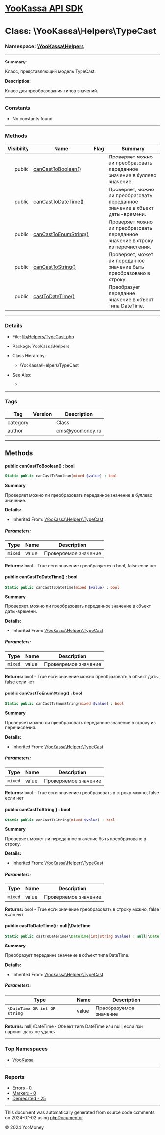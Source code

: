 # [YooKassa API SDK](../home.md)

# Class: \YooKassa\Helpers\TypeCast
### Namespace: [\YooKassa\Helpers](../namespaces/yookassa-helpers.md)
---
**Summary:**

Класс, представляющий модель TypeCast.

**Description:**

Класс для преобразования типов значений.

---
### Constants
* No constants found

---
### Methods
| Visibility | Name | Flag | Summary |
| ----------:| ---- | ---- | ------- |
| public | [canCastToBoolean()](../classes/YooKassa-Helpers-TypeCast.md#method_canCastToBoolean) |  | Проверяет можно ли преобразовать переданное значение в буллево значение. |
| public | [canCastToDateTime()](../classes/YooKassa-Helpers-TypeCast.md#method_canCastToDateTime) |  | Проверяет, можно ли преобразовать переданное значение в объект даты-времени. |
| public | [canCastToEnumString()](../classes/YooKassa-Helpers-TypeCast.md#method_canCastToEnumString) |  | Проверяет можно ли преобразовать переданное значение в строку из перечисления. |
| public | [canCastToString()](../classes/YooKassa-Helpers-TypeCast.md#method_canCastToString) |  | Проверяет, может ли переданное значение быть преобразовано в строку. |
| public | [castToDateTime()](../classes/YooKassa-Helpers-TypeCast.md#method_castToDateTime) |  | Преобразует переданне значение в объект типа DateTime. |

---
### Details
* File: [lib/Helpers/TypeCast.php](../../lib/Helpers/TypeCast.php)
* Package: YooKassa\Helpers
* Class Hierarchy:
  * \YooKassa\Helpers\TypeCast

* See Also:
  * [](https://yookassa.ru/developers/api)

---
### Tags
| Tag | Version | Description |
| --- | ------- | ----------- |
| category |  | Class |
| author |  | cms@yoomoney.ru |

---
## Methods
<a name="method_canCastToBoolean" class="anchor"></a>
#### public canCastToBoolean() : bool

```php
Static public canCastToBoolean(mixed $value) : bool
```

**Summary**

Проверяет можно ли преобразовать переданное значение в буллево значение.

**Details:**
* Inherited From: [\YooKassa\Helpers\TypeCast](../classes/YooKassa-Helpers-TypeCast.md)

##### Parameters:
| Type | Name | Description |
| ---- | ---- | ----------- |
| <code lang="php">mixed</code> | value  | Проверяемое значение |

**Returns:** bool - True если значение преобразуется в bool, false если нет


<a name="method_canCastToDateTime" class="anchor"></a>
#### public canCastToDateTime() : bool

```php
Static public canCastToDateTime(mixed $value) : bool
```

**Summary**

Проверяет, можно ли преобразовать переданное значение в объект даты-времени.

**Details:**
* Inherited From: [\YooKassa\Helpers\TypeCast](../classes/YooKassa-Helpers-TypeCast.md)

##### Parameters:
| Type | Name | Description |
| ---- | ---- | ----------- |
| <code lang="php">mixed</code> | value  | Провеяремое значение |

**Returns:** bool - True если значение можно преобразовать в объект даты, false если нет


<a name="method_canCastToEnumString" class="anchor"></a>
#### public canCastToEnumString() : bool

```php
Static public canCastToEnumString(mixed $value) : bool
```

**Summary**

Проверяет можно ли преобразовать переданное значение в строку из перечисления.

**Details:**
* Inherited From: [\YooKassa\Helpers\TypeCast](../classes/YooKassa-Helpers-TypeCast.md)

##### Parameters:
| Type | Name | Description |
| ---- | ---- | ----------- |
| <code lang="php">mixed</code> | value  | Проверяемое значение |

**Returns:** bool - True если значение преобразовать в строку можно, false если нет


<a name="method_canCastToString" class="anchor"></a>
#### public canCastToString() : bool

```php
Static public canCastToString(mixed $value) : bool
```

**Summary**

Проверяет, может ли переданное значение быть преобразовано в строку.

**Details:**
* Inherited From: [\YooKassa\Helpers\TypeCast](../classes/YooKassa-Helpers-TypeCast.md)

##### Parameters:
| Type | Name | Description |
| ---- | ---- | ----------- |
| <code lang="php">mixed</code> | value  | Проверяемое значение |

**Returns:** bool - True если значение преобразовать в строку можно, false если нет


<a name="method_castToDateTime" class="anchor"></a>
#### public castToDateTime() : null|\DateTime

```php
Static public castToDateTime(\DateTime|int|string $value) : null|\DateTime
```

**Summary**

Преобразует переданне значение в объект типа DateTime.

**Details:**
* Inherited From: [\YooKassa\Helpers\TypeCast](../classes/YooKassa-Helpers-TypeCast.md)

##### Parameters:
| Type | Name | Description |
| ---- | ---- | ----------- |
| <code lang="php">\DateTime OR int OR string</code> | value  | Преобразуемое значение |

**Returns:** null|\DateTime - Объект типа DateTime или null, если при парсинг даты не удался



---

### Top Namespaces

* [\YooKassa](../namespaces/yookassa.md)

---

### Reports
* [Errors - 0](../reports/errors.md)
* [Markers - 0](../reports/markers.md)
* [Deprecated - 25](../reports/deprecated.md)

---

This document was automatically generated from source code comments on 2024-07-02 using [phpDocumentor](http://www.phpdoc.org/)

&copy; 2024 YooMoney